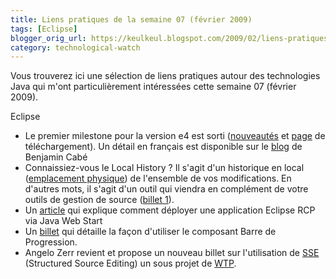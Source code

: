 ```yaml
---
title: Liens pratiques de la semaine 07 (février 2009)
tags: [Eclipse]
blogger_orig_url: https://keulkeul.blogspot.com/2009/02/liens-pratiques-de-la-semaine_13.html
category: technological-watch
---
```


Vous trouverez ici une sélection de liens pratiques autour des technologies Java qui m'ont particulièrement intéressées cette semaine 07 (février 2009).

Eclipse

* Le premier milestone pour la version e4 est sorti ([nouveautés](http://download.eclipse.org/e4/downloads/drops/S-0.9M1-200902061045/e4-news-M1.html) et [page](http://download.eclipse.org/e4/downloads/) de téléchargement). Un détail en français est disponible sur le [blog](http://blog.benjamin-cabe.com/2009/02/10/premiere-milestone-pour-eclipse-4) de Benjamin Cabé
* Connaissiez-vous le Local History ? Il s'agit d'un historique en local ([emplacement physique](http://wiki.eclipse.org/FAQ_Where_is_the_workspace_local_history_stored%3F)) de l'ensemble de vos modifications. En d'autres mots, il s'agit d'un outil qui viendra en complément de votre outils de gestion de source ([billet 1](http://www.trajiklyhip.com/blog/index.cfm/2007/3/23/Do-You-Know-About-Eclipses-Local-History)).
* Un [article](http://www.ibm.com/developerworks/edu/os-dw-os-eclipse-jws.html) qui explique comment déployer une application Eclipse RCP via Java Web Start
* Un [billet](http://blog.eclipse-tips.com/2009/02/using-progress-bars.html) qui détaille la façon d'utiliser le composant Barre de Progression.
* Angelo Zerr revient et propose un nouveau billet sur l'utilisation de [SSE](http://www.eclipse.org/webtools/sse/) (Structured Source Editing) un sous projet de [WTP](http://www.eclipse.org/webtools/).